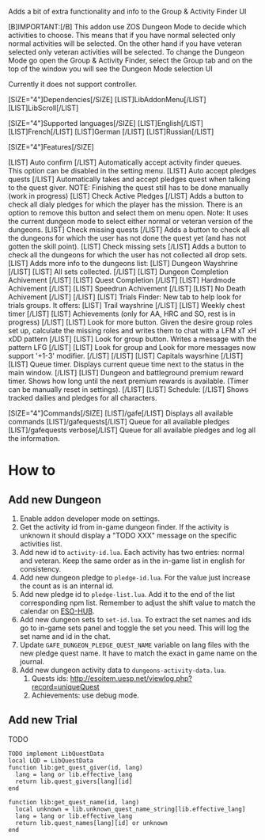 Adds a bit of extra functionality and info to the Group & Activity Finder UI

[B]IMPORTANT:[/B] This addon use ZOS Dungeon Mode to decide which activities to choose. This means that if you have normal selected only normal activities will be selected. On the other hand if you have veteran selected only veteran activities will be selected. To change the Dungeon Mode go open the Group & Activity Finder, select the Group tab and on the top of the window you will see the Dungeon Mode selection UI

Currently it does not support controller.

[SIZE="4"]Dependencies[/SIZE]
[LIST]LibAddonMenu[/LIST]
[LIST]LibScroll[/LIST]

[SIZE="4"]Supported languages[/SIZE]
[LIST]English[/LIST]
[LIST]French[/LIST]
[LIST]German [/LIST]
[LIST]Russian[/LIST]

[SIZE="4"]Features[/SIZE]

[LIST]
Auto confirm
[/LIST]
Automatically accept activity finder queues. This option can be disabled in the setting menu.
[LIST]
Auto accept pledges quests
[/LIST]
Automatically takes and accept pledges quest when talking to the quest giver. NOTE: Finishing the quest still has to be done manually (work in progress)
[LIST]
Check Active Pledges
[/LIST]
Adds a button to check all dialy pledges for which the player has the mission. There is an option to remove this button and select them on menu open. Note: It uses the current dungeon mode to select either normal or veteran version of the dungeons.
[LIST]
Check missing quests
[/LIST]
Adds a button to check all the dungeons for which the user has not done the quest yet (and has not gotten the skill point).
[LIST]
Check missing sets
[/LIST]
Adds a button to check all the dungeons for which the user has not collected all drop sets.
[LIST]
Adds more info to the dungeons list:
[LIST]
Dungeon Wayshrine
[/LIST]
[LIST]
All sets collected.
[/LIST]
[LIST]
Dungeon Completion Achivement
[/LIST]
[LIST]
Quest Completion
[/LIST]
[LIST]
Hardmode Achivement
[/LIST]
[LIST]
Speedrun Achivement
[/LIST]
[LIST]
No Death Achivement
[/LIST]
[/LIST]
[LIST]
Trials Finder:
New tab to help look for trials groups. It offers:
[LIST]
Trail wayshrine
[/LIST]
[LIST]
Weekly chest timer
[/LIST]
[LIST]
Achievements (only for AA, HRC and SO, rest is in progress)
[/LIST]
[LIST]
Look for more button. Given the desire group roles set up, calculate the missing roles and writes them to chat with a LFM <trial> xT xH xDD pattern
[/LIST]
[LIST]
Look for group button. Writes a message with the pattern <rol> LFG <trial>
[/LIST]
[LIST]
Look for group and Look for more messages now support '+1-3' modifier.
[/LIST]
[/LIST]
[LIST]
Capitals waysrhine
[/LIST]
[LIST]
Queue timer. Displays current queue time next to the status in the main window.
[/LIST]
[LIST]
Dungeon and battleground premium reward timer. Shows how long until the next premium rewards is available. (Timer can be manually reset in settings).
[/LIST]
[LIST]
Schedule:
[/LIST]
Shows tracked dailies and pledges for all characters.

[SIZE="4"]Commands[/SIZE]
[LIST]/gafe[/LIST]
Displays all available commands
[LIST]/gafequests[/LIST]
Queue for all available pledges
[LIST]/gafequests verbose[/LIST]
Queue for all available pledges and log all the information.

# How to
## Add new Dungeon
1. Enable addon developer mode on settings.
2. Get the activity id from in-game dungeon finder. If the activity is unknown it should display a "TODO XXX" message on the specific activities list.
3. Add new id to `activity-id.lua`. Each activity has two entries: normal and veteran. Keep the same order as in the in-game list in english for consistency.
4. Add new dungeon pledge to `pledge-id.lua`. For the value just increase the count as is an internal id.
5. Add new pledge id to `pledge-list.lua`. Add it to the end of the list corresponding npm list. Remember to adjust the shift value to match the calendar on [ESO-HUB](https://eso-hub.com/en/daily-undaunted-pledges).
6. Add new dungeon sets to `set-id.lua`. To extract the set names and ids go to in-game sets panel and toggle the set you need. This will log the set name and id in the chat.
7. Update `GAFE_DUNGEON_PLEDGE_QUEST_NAME` variable on lang files with the new pledge quest name. It have to match the exact in game name on the journal.
8. Add new dungeon activity data to `dungeons-activity-data.lua`.
   1. Quests ids: http://esoitem.uesp.net/viewlog.php?record=uniqueQuest
   2. Achievements: use debug mode.

## Add new Trial
TODO

```
TODO implement LibQuestData
local LQD = LibQuestData
function lib:get_quest_giver(id, lang)
  lang = lang or lib.effective_lang
  return lib.quest_givers[lang][id]
end

function lib:get_quest_name(id, lang)
  local unknown = lib.unknown_quest_name_string[lib.effective_lang]
  lang = lang or lib.effective_lang
  return lib.quest_names[lang][id] or unknown
end
```
